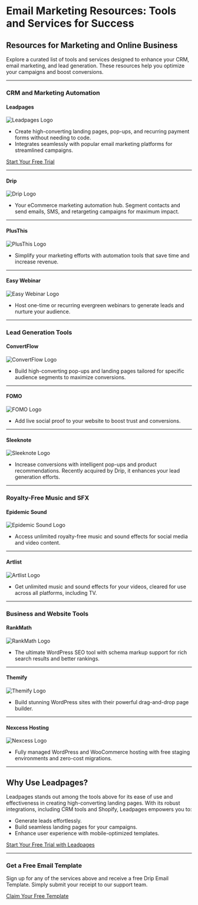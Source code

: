 # **Email Marketing Resources: Tools and Services for Success**

## **Resources for Marketing and Online Business**

Explore a curated list of tools and services designed to enhance your CRM, email marketing, and lead generation. These resources help you optimize your campaigns and boost conversions.

---

### **CRM and Marketing Automation**

#### **Leadpages**
![Leadpages Logo](https://dripemailtemplates.com/wp-content/uploads/2017/07/Leadpages-Logo-100x100.png)

- Create high-converting landing pages, pop-ups, and recurring payment forms without needing to code.
- Integrates seamlessly with popular email marketing platforms for streamlined campaigns.

[Start Your Free Trial](https://bit.ly/LEadPages)

---

#### **Drip**
![Drip Logo](https://dripemailtemplates.com/wp-content/uploads/2020/08/Drip-Logo-100x100.png)

- Your eCommerce marketing automation hub. Segment contacts and send emails, SMS, and retargeting campaigns for maximum impact.

---

#### **PlusThis**
![PlusThis Logo](https://dripemailtemplates.com/wp-content/uploads/2017/07/PlusThis-Icon-1-100x100.png)

- Simplify your marketing efforts with automation tools that save time and increase revenue.

---

#### **Easy Webinar**
![Easy Webinar Logo](https://dripemailtemplates.com/wp-content/uploads/2020/11/EasyWebinar-Logo-100x100.png)

- Host one-time or recurring evergreen webinars to generate leads and nurture your audience.

---

### **Lead Generation Tools**

#### **ConvertFlow**
![ConvertFlow Logo](https://dripemailtemplates.com/wp-content/uploads/2017/07/ConvertFlow-Logo-100x100.png)

- Build high-converting pop-ups and landing pages tailored for specific audience segments to maximize conversions.

---

#### **FOMO**
![FOMO Logo](https://dripemailtemplates.com/wp-content/uploads/2017/10/Fomo-Icon-100x100.png)

- Add live social proof to your website to boost trust and conversions.

---

#### **Sleeknote**
![Sleeknote Logo](https://dripemailtemplates.com/wp-content/uploads/2022/04/Sleeknote-Logo-100x100.webp)

- Increase conversions with intelligent pop-ups and product recommendations. Recently acquired by Drip, it enhances your lead generation efforts.

---

### **Royalty-Free Music and SFX**

#### **Epidemic Sound**
![Epidemic Sound Logo](https://dripemailtemplates.com/wp-content/uploads/2020/05/Epidemic-Sound-Logo-100x100.png)

- Access unlimited royalty-free music and sound effects for social media and video content.

---

#### **Artlist**
![Artlist Logo](https://dripemailtemplates.com/wp-content/uploads/2021/10/Artlist-Logo-100x100.png)

- Get unlimited music and sound effects for your videos, cleared for use across all platforms, including TV.

---

### **Business and Website Tools**

#### **RankMath**
![RankMath Logo](https://dripemailtemplates.com/wp-content/uploads/2021/10/RankMath-Logo-100x100.png)

- The ultimate WordPress SEO tool with schema markup support for rich search results and better rankings.

---

#### **Themify**
![Themify Logo](https://dripemailtemplates.com/wp-content/uploads/2021/10/Themify-Logo-100x100.png)

- Build stunning WordPress sites with their powerful drag-and-drop page builder.

---

#### **Nexcess Hosting**
![Nexcess Logo](https://dripemailtemplates.com/wp-content/uploads/2023/03/Nexcess-Logo-100x100.webp)

- Fully managed WordPress and WooCommerce hosting with free staging environments and zero-cost migrations.

---

## **Why Use Leadpages?**

Leadpages stands out among the tools above for its ease of use and effectiveness in creating high-converting landing pages. With its robust integrations, including CRM tools and Shopify, Leadpages empowers you to:

- Generate leads effortlessly.
- Build seamless landing pages for your campaigns.
- Enhance user experience with mobile-optimized templates.

[Start Your Free Trial with Leadpages](https://bit.ly/LEadPages)

---

### **Get a Free Email Template**
Sign up for any of the services above and receive a free Drip Email Template. Simply submit your receipt to our support team.

[Claim Your Free Template](https://bit.ly/LEadPages)
